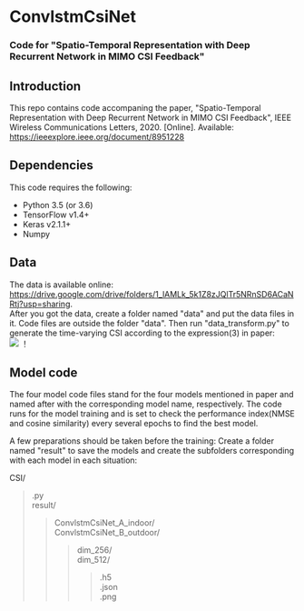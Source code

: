 # ConvlstmCsiNet
### Code for "Spatio-Temporal Representation with Deep Recurrent Network in MIMO CSI Feedback"

## Introduction
This repo contains code accompaning the paper, "Spatio-Temporal Representation with Deep Recurrent Network in MIMO CSI Feedback", IEEE Wireless Communications Letters, 2020. [Online]. Available: 
https://ieeexplore.ieee.org/document/8951228  

## Dependencies
This code requires the following:
* Python 3.5 (or 3.6)
* TensorFlow v1.4+
* Keras v2.1.1+
* Numpy

## Data
The data is available online:  
https://drive.google.com/drive/folders/1_lAMLk_5k1Z8zJQlTr5NRnSD6ACaNRtj?usp=sharing.   
After you got the data, create a folder named "data" and put the data files in it. Code files are outside the folder "data". Then run "data_transform.py" to generate the time-varying CSI according to the expression(3) in paper:  
![](http://spro.so.com/searchthrow/api/midpage/throw?ls=s112c46189d&lm_extend=ctype:3&ctype=3&q=github%E5%88%9B%E5%BB%BA%E6%96%87%E4%BB%B6%E5%A4%B9&rurl=http%3A%2F%2Fwww.bubuko.com%2Finfodetail-3050701.html&img=http%3A%2F%2Fimage.bubuko.com%2Finfo%2F201905%2F20190508114839932093.png&key=t010467c9eb0434e322.png&s=1580863906742)
！[](https://github.com/Aries-LXY/ConvlstmCsiNet/blob/master/result/1.gif)
## Model code
The four model code files stand for the four models mentioned in paper and named after with the corresponding model name, respectively. The code runs for the model training and is set to check the performance index(NMSE and cosine similarity) every several epochs to find the best model.   

A few preparations should be taken before the training: Create a folder named "result" to save the models and create the subfolders corresponding with each model in each situation:  

CSI/  
>.py  
>result/  
>> ConvlstmCsiNet_A_indoor/  
>> ConvlstmCsiNet_B_outdoor/    
>>>dim_256/  
>>>dim_512/  
>>>>.h5  
>>>>.json   
>>>>.png  

